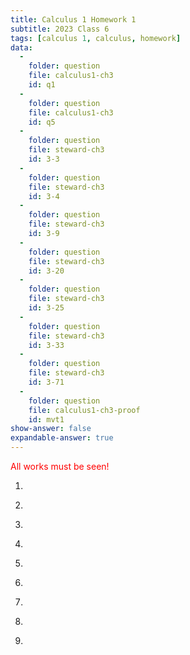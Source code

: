 ```yaml
---
title: Calculus 1 Homework 1
subtitle: 2023 Class 6
tags: [calculus 1, calculus, homework]
data:
  -
    folder: question
    file: calculus1-ch3
    id: q1
  -
    folder: question
    file: calculus1-ch3
    id: q5
  - 
    folder: question
    file: steward-ch3
    id: 3-3
  -
    folder: question
    file: steward-ch3
    id: 3-4
  -
    folder: question
    file: steward-ch3
    id: 3-9
  -
    folder: question
    file: steward-ch3
    id: 3-20
  -
    folder: question
    file: steward-ch3
    id: 3-25
  -
    folder: question
    file: steward-ch3
    id: 3-33
  -
    folder: question
    file: steward-ch3
    id: 3-71
  -
    folder: question
    file: calculus1-ch3-proof
    id: mvt1
show-answer: false
expandable-answer: true
---
```

<span style="color:red;">All works must be seen!</span>

1. <div id='question-question-calculus1-ch3-q1'></div>

2. <div id='question-question-steward-ch3-3-3'></div>

3. <div id='question-question-steward-ch3-3-4'></div>

4. <div id='question-question-steward-ch3-3-20'></div>

5. <div id='question-question-steward-ch3-3-25'></div>

6. <div id='question-question-steward-ch3-3-33'></div>

7. <div id='question-question-steward-ch3-3-71'></div>

9. <div id='question-question-calculus1-ch3-q5'></div>

10. <div id='question-question-calculus1-ch3-proof-mvt1'></div>
